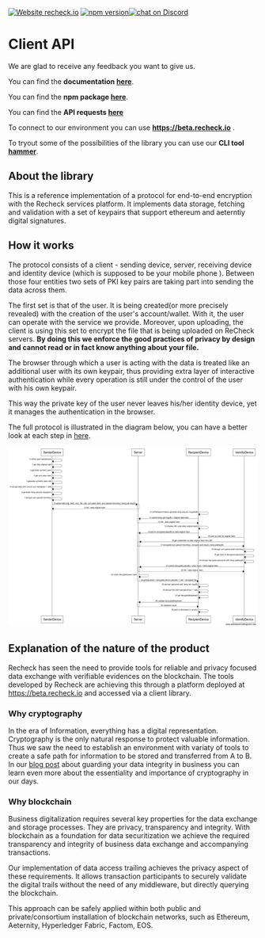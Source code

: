 [![Website recheck.io](https://img.shields.io/badge/Website-recheck.io-brightgreen.svg)](https://recheck.io/) [![npm version](https://badge.fury.io/js/recheck-clientjs-library.svg)](https://badge.fury.io/js/symbol-sdk)<a href="https://discord.gg/a2S6WX"><img src="https://img.shields.io/discord/675683560673509386?logo=discord" alt="chat on Discord"></a>

# Client API

We are glad to receive any feedback you want to give us. 

You can find the **documentation [here](docs/index.md)**.

You can find the **npm package [here](https://www.npmjs.com/package/recheck-clientjs-library)**.

You can find the **API requests [here](docs/API.md)** 

To connect to our environment you can use __https://beta.recheck.io__ .


To tryout some of the possibilities of the library you can use our __CLI tool [hammer](https://github.com/ReCheck-io/hammerJS)__.

## About the library 

This is a reference implementation of a protocol for end-to-end encryption with the Recheck services platform. It implements data storage, fetching and validation with a set of keypairs that support ethereum and aeterntiy digital signatures. 

## How it works

The protocol consists of a client - sending device, server, receiving device and identity device (which is supposed to be your mobile phone ). Between those four entities two sets of PKI key pairs are taking part into sending the data across them. 

The first set is that of the user. It is being created(or more precisely revealed) with the creation of the user's account/wallet. With it, the user can operate with the service we provide. Moreover, upon uploading, the client is using this set to encrypt the file that is being uploaded on ReCheck servers. __By doing this we enforce the good practices of privacy by design and cannot read or in fact know anything about your file.__

The browser through which a user is acting with the data is treated like an additional user with its own keypair, thus providing extra layer of interactive authentication while every operation is still under the control of the user with his own keypair.

This way the private key of the user never leaves his/her identity device, yet it manages the authentication in the browser.

The full protocol is illustrated in the diagram below, you can have a better look at each step in [here](docs/WebSequenceDiagram.md).

![protocol](docs/protocol.png)

## Explanation of the nature of the product 

Recheck has seen the need to provide tools for reliable and privacy focused data exchange with verifiable evidences on the blockchain. The tools developed by Recheck are achieving this through a platform deployed at https://beta.recheck.io and accessed via a client library.

### Why cryptography 

In the era of Information, everything has a digital representation. Cryptography is the only natural response to protect valuable information. Thus we saw the need to establish an environment with variaty of tools to create a safe path for information to be stored and transferred from A to B. In our [blog post](https://recheck.io/blog/guard-data-integrity/) about guarding your data integrity in business you can learn even more about the essentiality and importance of cryptography in our days. 

### Why blockchain

Business digitalization requires several key properties for the data exchange and storage processes. They are privacy, transparency and integrity. With blockchain as a foundation for data securitization we achieve the required transparency and integrity of business data exchange and accompanying transactions.

Our implementation of data access trailing achieves the privacy aspect of these requirements. It allows transaction participants to securely validate the digital trails without the need of any middleware, but directly querying the blockchain.

This approach can be safely applied within both public and private/consortium installation of blockchain networks, such as Ethereum, Aeternity, Hyperledger Fabric, Factom, EOS.